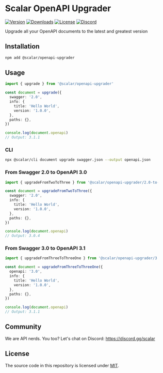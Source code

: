 # Scalar OpenAPI Upgrader

[![Version](https://img.shields.io/npm/v/@scalar/openapi-upgrader)](https://www.npmjs.com/package/@scalar/openapi-upgrader)
[![Downloads](https://img.shields.io/npm/dm/@scalar/openapi-upgrader)](https://www.npmjs.com/package/@scalar/openapi-upgrader)
[![License](https://img.shields.io/npm/l/@scalar/openapi-upgrader)](https://www.npmjs.com/package/@scalar/openapi-upgrader)
[![Discord](https://img.shields.io/discord/1135330207960678410?style=flat&color=5865F2)](https://discord.gg/scalar)

Upgrade all your OpenAPI documents to the latest and greatest version

## Installation

```bash
npm add @scalar/openapi-upgrader
```

## Usage

```ts
import { upgrade } from '@scalar/openapi-upgrader'

const document = upgrade({
  swagger: '2.0',
  info: {
    title: 'Hello World',
    version: '1.0.0',
  },
  paths: {},
})

console.log(document.openapi)
// Output: 3.1.1
```

### CLI

```bash
npx @scalar/cli document upgrade swagger.json --output openapi.json
```

### From Swagger 2.0 to OpenAPI 3.0

```ts
import { upgradeFromTwoToThree } from '@scalar/openapi-upgrader/2.0-to-3.0'

const document = upgradeFromTwoToThree({
  swagger: '2.0',
  info: {
    title: 'Hello World',
    version: '1.0.0',
  },
  paths: {},
})

console.log(document.openapi)
// Output: 3.0.4
```

### From Swagger 3.0 to OpenAPI 3.1

```ts
import { upgradeFromThreeToThreeOne } from '@scalar/openapi-upgrader/3.0-to-3.1'

const document = upgradeFromThreeToThreeOne({
  openapi: '3.0',
  info: {
    title: 'Hello World',
    version: '1.0.0',
  },
  paths: {},
})

console.log(document.openapi)
// Output: 3.1.1
```

## Community

We are API nerds. You too? Let's chat on Discord: <https://discord.gg/scalar>

## License

The source code in this repository is licensed under [MIT](https://github.com/scalar/scalar/blob/main/LICENSE).
